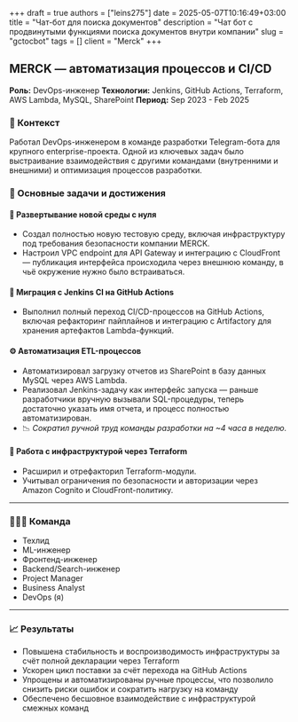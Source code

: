 +++ 
draft = true
authors = ["leins275"]
date = 2025-05-07T10:16:49+03:00
title = "Чат-бот для поиска документов"
description = "Чат бот с продвинутыми функциями поиска документов внутри компании"
slug = "gctocbot"
tags = []
client = "Merck"
+++

## MERCK — автоматизация процессов и CI/CD

**Роль:** DevOps-инженер
**Технологии:** Jenkins, GitHub Actions, Terraform, AWS Lambda, MySQL, SharePoint
**Период:** Sep 2023 - Feb 2025

### 🧩 Контекст

Работал DevOps-инженером в команде разработки Telegram-бота для крупного enterprise-проекта. Одной из ключевых задач было выстраивание взаимодействия с другими командами (внутренними и внешними) и оптимизация процессов разработки.

### 🎯 Основные задачи и достижения

#### 🚀 Развертывание новой среды с нуля

* Создал полностью новую тестовую среду, включая инфраструктуру под требования безопасности компании MERCK.
* Настроил VPC endpoint для API Gateway и интеграцию с CloudFront — публикация интерфейса происходила через внешнюю команду, в чьё окружение нужно было встраиваться.

#### 🔄 Миграция с Jenkins CI на GitHub Actions

* Выполнил полный переход CI/CD-процессов на GitHub Actions, включая рефакторинг пайплайнов и интеграцию с Artifactory для хранения артефактов Lambda-функций.

#### ⚙️ Автоматизация ETL-процессов

* Автоматизировал загрузку отчетов из SharePoint в базу данных MySQL через AWS Lambda.
* Реализовал Jenkins-задачу как интерфейс запуска — раньше разработчики вручную вызывали SQL-процедуры, теперь достаточно указать имя отчета, и процесс полностью автоматизирован.
* 📉 *Сократил ручной труд команды разработки на \~4 часа в неделю.*

#### 🧱 Работа с инфраструктурой через Terraform

* Расширил и отрефакторил Terraform-модули.
* Учитывал ограничения по безопасности и авторизации через Amazon Cognito и CloudFront-политику.

---

### 🧑‍🤝‍🧑 Команда

* Техлид
* ML-инженер
* Фронтенд-инженер
* Backend/Search-инженер
* Project Manager
* Business Analyst
* DevOps (я)

---

### 📈 Результаты

* Повышена стабильность и воспроизводимость инфраструктуры за счёт полной декларации через Terraform
* Ускорен цикл поставки за счёт перехода на GitHub Actions
* Упрощены и автоматизированы ручные процессы, что позволило снизить риски ошибок и сократить нагрузку на команду
* Обеспечено бесшовное взаимодействие с инфраструктурой смежных команд
